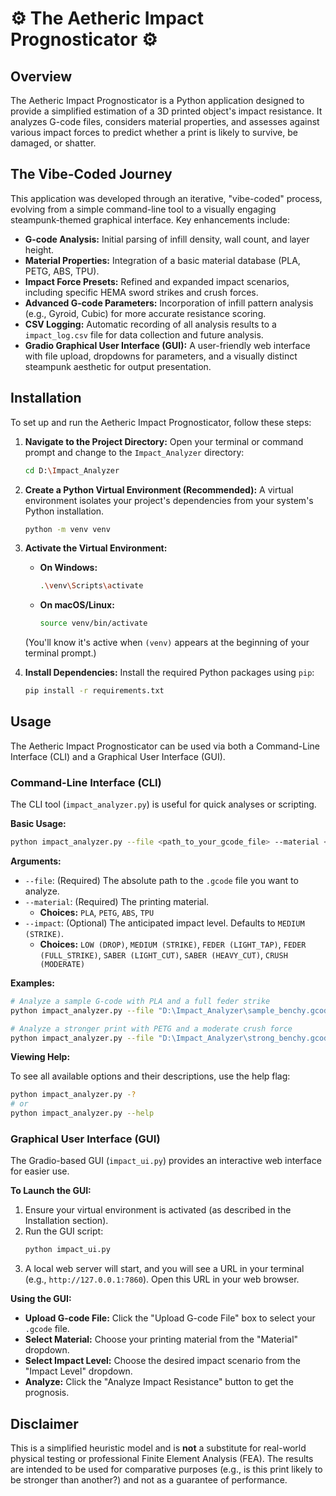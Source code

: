 # ⚙️ The Aetheric Impact Prognosticator ⚙️

## Overview

The Aetheric Impact Prognosticator is a Python application designed to provide a simplified estimation of a 3D printed object's impact resistance. It analyzes G-code files, considers material properties, and assesses against various impact forces to predict whether a print is likely to survive, be damaged, or shatter.

## The Vibe-Coded Journey

This application was developed through an iterative, "vibe-coded" process, evolving from a simple command-line tool to a visually engaging steampunk-themed graphical interface. Key enhancements include:

*   **G-code Analysis:** Initial parsing of infill density, wall count, and layer height.
*   **Material Properties:** Integration of a basic material database (PLA, PETG, ABS, TPU).
*   **Impact Force Presets:** Refined and expanded impact scenarios, including specific HEMA sword strikes and crush forces.
*   **Advanced G-code Parameters:** Incorporation of infill pattern analysis (e.g., Gyroid, Cubic) for more accurate resistance scoring.
*   **CSV Logging:** Automatic recording of all analysis results to a `impact_log.csv` file for data collection and future analysis.
*   **Gradio Graphical User Interface (GUI):** A user-friendly web interface with file upload, dropdowns for parameters, and a visually distinct steampunk aesthetic for output presentation.

## Installation

To set up and run the Aetheric Impact Prognosticator, follow these steps:

1.  **Navigate to the Project Directory:**
    Open your terminal or command prompt and change to the `Impact_Analyzer` directory:
    ```bash
    cd D:\Impact_Analyzer
    ```

2.  **Create a Python Virtual Environment (Recommended):**
    A virtual environment isolates your project's dependencies from your system's Python installation.
    ```bash
    python -m venv venv
    ```

3.  **Activate the Virtual Environment:**
    *   **On Windows:**
        ```bash
        .\venv\Scripts\activate
        ```
    *   **On macOS/Linux:**
        ```bash
        source venv/bin/activate
        ```
    (You'll know it's active when `(venv)` appears at the beginning of your terminal prompt.)

4.  **Install Dependencies:**
    Install the required Python packages using `pip`:
    ```bash
    pip install -r requirements.txt
    ```

## Usage

The Aetheric Impact Prognosticator can be used via both a Command-Line Interface (CLI) and a Graphical User Interface (GUI).

### Command-Line Interface (CLI)

The CLI tool (`impact_analyzer.py`) is useful for quick analyses or scripting.

**Basic Usage:**

```bash
python impact_analyzer.py --file <path_to_your_gcode_file> --material <MATERIAL> --impact <IMPACT_LEVEL>
```

**Arguments:**

*   `--file`: (Required) The absolute path to the `.gcode` file you want to analyze.
*   `--material`: (Required) The printing material.
    *   **Choices:** `PLA`, `PETG`, `ABS`, `TPU`
*   `--impact`: (Optional) The anticipated impact level. Defaults to `MEDIUM (STRIKE)`.
    *   **Choices:** `LOW (DROP)`, `MEDIUM (STRIKE)`, `FEDER (LIGHT_TAP)`, `FEDER (FULL_STRIKE)`, `SABER (LIGHT_CUT)`, `SABER (HEAVY_CUT)`, `CRUSH (MODERATE)`

**Examples:**

```bash
# Analyze a sample G-code with PLA and a full feder strike
python impact_analyzer.py --file "D:\Impact_Analyzer\sample_benchy.gcode" --material PLA --impact "FEDER (FULL_STRIKE)"

# Analyze a stronger print with PETG and a moderate crush force
python impact_analyzer.py --file "D:\Impact_Analyzer\strong_benchy.gcode" --material PETG --impact "CRUSH (MODERATE)"
```

**Viewing Help:**

To see all available options and their descriptions, use the help flag:

```bash
python impact_analyzer.py -?
# or
python impact_analyzer.py --help
```

### Graphical User Interface (GUI)

The Gradio-based GUI (`impact_ui.py`) provides an interactive web interface for easier use.

**To Launch the GUI:**

1.  Ensure your virtual environment is activated (as described in the Installation section).
2.  Run the GUI script:
    ```bash
    python impact_ui.py
    ```
3.  A local web server will start, and you will see a URL in your terminal (e.g., `http://127.0.0.1:7860`). Open this URL in your web browser.

**Using the GUI:**

*   **Upload G-code File:** Click the "Upload G-code File" box to select your `.gcode` file.
*   **Select Material:** Choose your printing material from the "Material" dropdown.
*   **Select Impact Level:** Choose the desired impact scenario from the "Impact Level" dropdown.
*   **Analyze:** Click the "Analyze Impact Resistance" button to get the prognosis.

## Disclaimer

This is a simplified heuristic model and is **not** a substitute for real-world physical testing or professional Finite Element Analysis (FEA). The results are intended to be used for comparative purposes (e.g., is this print likely to be stronger than another?) and not as a guarantee of performance.